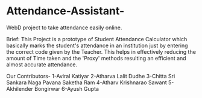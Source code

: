 # Attendance-Assistant-
WebD project to take attendance easily online.

Brief: This Project is a prototype of Student Attendance Calculator which basically marks the student's attendance in an institution just by entering the correct code given by the Teacher. This helps in effectively reducing the amount of Time taken and the 'Proxy' methods resulting an efficient and almost accurate attendance.      

Our Contributors-
1-Aviral Katiyar
2-Atharva Lalit Dudhe
3-Chitta Sri Sankara Naga Pavana Saketha Ram
4-Atharv Krishnarao Sawant
5-Akhilender Bongirwar 
6-Ayush Gupta
